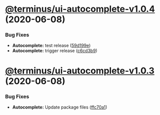 # [@terminus/ui-autocomplete-v1.0.4](https://github.com/GetTerminus/terminus-oss/compare/@terminus/ui-autocomplete-v1.0.3...@terminus/ui-autocomplete-v1.0.4) (2020-06-08)


### Bug Fixes

* **Autocomplete:** test release ([59d199e](https://github.com/GetTerminus/terminus-oss/commit/59d199e0952878c86c4f912488f2d077b3da569c))
* **Autocomplete:** trigger release ([c6cd3b9](https://github.com/GetTerminus/terminus-oss/commit/c6cd3b95c25debd87c8f7723ccbf286cdbbbfa67))

# [@terminus/ui-autocomplete-v1.0.3](https://github.com/GetTerminus/terminus-oss/compare/@terminus/ui-autocomplete-v1.0.2...@terminus/ui-autocomplete-v1.0.3) (2020-06-08)


### Bug Fixes

* **Autocomplete:** Update package files ([ffc70a1](https://github.com/GetTerminus/terminus-oss/commit/ffc70a1936d5a12a86378f92e755004e5510d352))
